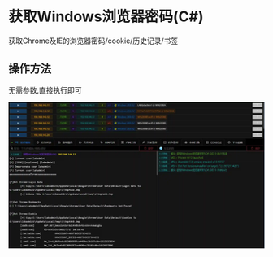 # 获取Windows浏览器密码(C#)

获取Chrome及IE的浏览器密码/cookie/历史记录/书签

## 操作方法

无需参数,直接执行即可

![](img\CredentialAccess_CredentialDumping_BrowserDataCSharp\1.webp)


